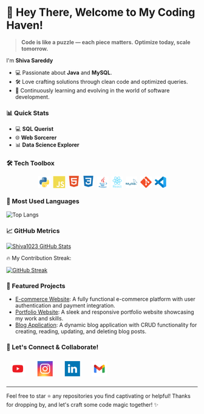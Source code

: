 # 👋 Hey There, Welcome to My Coding Haven!

> **Code is like a puzzle — each piece matters.**
> **Optimize today, scale tomorrow.**

I'm **Shiva Sareddy**
- 💻 Passionate about **Java** and **MySQL**.
- 🛠️ Love crafting solutions through clean code and optimized queries.
- 🚀 Continuously learning and evolving in the world of software development.

### 📊 Quick Stats
- 💻 **SQL Querist**
- 🌐 **Web Sorcerer**
- 📊 **Data Science Explorer**


### 🛠️ Tech Toolbox

<div style="display: flex; justify-content: center; align-items: center; margin: 6px">
  <img src="https://raw.githubusercontent.com/devicons/devicon/master/icons/python/python-original.svg" width="32px">&nbsp;&nbsp;
  <img src="https://raw.githubusercontent.com/devicons/devicon/master/icons/javascript/javascript-plain.svg" width="32px">&nbsp;&nbsp;
  <img src="https://raw.githubusercontent.com/devicons/devicon/master/icons/html5/html5-plain.svg" height="30" style="margin-bottom: 5px;">&nbsp;&nbsp;
  <img src="https://raw.githubusercontent.com/devicons/devicon/master/icons/css3/css3-plain.svg" height="30" style="margin-bottom: 5px;">&nbsp;&nbsp;
  <img src="https://raw.githubusercontent.com/devicons/devicon/master/icons/java/java-original.svg" width="30px">&nbsp;&nbsp;
  <img src="https://raw.githubusercontent.com/devicons/devicon/master/icons/react/react-original-wordmark.svg" width="30px">&nbsp;&nbsp;
  <img src="https://raw.githubusercontent.com/devicons/devicon/master/icons/mysql/mysql-plain-wordmark.svg" width="30px">&nbsp;&nbsp;
  <img src="https://raw.githubusercontent.com/devicons/devicon/master/icons/git/git-original.svg" width="30px">&nbsp;&nbsp;
  <img src="https://raw.githubusercontent.com/devicons/devicon/master/icons/vscode/vscode-original.svg" width="30px">
</div>



### 🌟 Most Used Languages
![Top Langs](https://github-readme-stats.vercel.app/api/top-langs/?username=Shiva-Sareddy&hide_progress=false&theme=radical&hide_border=true&border_radius=14)




### 📈 GitHub Metrics

[![Shiva1023 GitHub Stats](https://github-readme-stats.vercel.app/api?username=Shiva-Sareddy&show_icons=true&theme=radical&border_radius=14&hide_border=true)](https://github.com/Shiva1023)

🔥 My Contribution Streak:

[![GitHub Streak](https://streak-stats.demolab.com?user=Shiva-Sareddy&theme=radical&hide_border=true&border_radius=14&date_format=j%2Fn%5B%2FY%5D&mode=weekly&card_width=525)](https://git.io/streak-stats)




### 🚀 Featured Projects
- [E-commerce Website](https://example.com/e-commerce): A fully functional e-commerce platform with user authentication and payment integration.
- [Portfolio Website](https://example.com/portfolio): A sleek and responsive portfolio website showcasing my work and skills.
- [Blog Application](https://example.com/blog): A dynamic blog application with CRUD functionality for creating, reading, updating, and deleting blog posts.





### 🤝 Let's Connect & Collaborate!

   <a href="https://www.youtube.com/@shiva.sareddy"><img style="margin: 10px;" src="https://raw.githubusercontent.com/edent/SuperTinyIcons/d190e37443ed7a09f39017cbf06d1b6be82d06e1/images/svg/youtube.svg" height="40"></a>&nbsp;&nbsp;
<a href="https://www.instagram.com/Shiva.sareddy"><img style="margin: 10px;" src="https://raw.githubusercontent.com/edent/SuperTinyIcons/d190e37443ed7a09f39017cbf06d1b6be82d06e1/images/svg/instagram.svg" height="40"></a>&nbsp;&nbsp;
<a href="https://www.linkedin.com/in/shiva-sareddy"><img style="margin: 10px;" src="https://raw.githubusercontent.com/edent/SuperTinyIcons/d190e37443ed7a09f39017cbf06d1b6be82d06e1/images/svg/linkedin.svg" height="40"></a>&nbsp;&nbsp;
<a href="mailto:shivapullareddy4931@gmail.com"><img style="margin: 10px;" src="https://raw.githubusercontent.com/edent/SuperTinyIcons/d190e37443ed7a09f39017cbf06d1b6be82d06e1/images/svg/gmail.svg" height="40"></a>


---

Feel free to star ⭐️ any repositories you find captivating or helpful! Thanks for dropping by, and let's craft some code magic together! ✨
  

<!--
**Shiva-Sareddy/Shiva-Sareddy** is a ✨ _special_ ✨ repository because its `README.md` (this file) appears on your GitHub profile.

Here are some ideas to get you started:

- 🔭 I’m currently working on ...
- 🌱 I’m currently learning ...
- 👯 I’m looking to collaborate on ...
- 🤔 I’m looking for help with ...
- 💬 Ask me about ...
- 📫 How to reach me: ...
- 😄 Pronouns: ...
- ⚡ Fun fact: ...
-->
